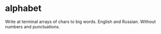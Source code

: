 # alphabet
Write at terminal arrays of chars to big words.
English and Russian. Without numbers and punctuations.

